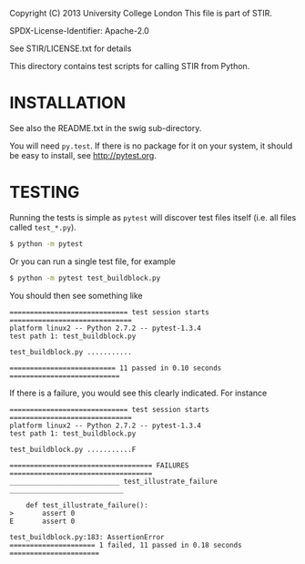 Copyright (C) 2013 University College London
This file is part of STIR.

SPDX-License-Identifier: Apache-2.0

See STIR/LICENSE.txt for details

This directory contains test scripts for calling STIR from Python.

INSTALLATION
============

See also the README.txt in the swig sub-directory.

You will need `py.test`. If there is no package for it on your system, it should be
easy to install, see http://pytest.org.

TESTING
=======
Running the tests is simple as `pytest` will discover test files itself
(i.e. all files called `test_*.py`). 
```bash
$ python -m pytest
```
Or you can run a single test file, for example
```bash
$ python -m pytest test_buildblock.py 
```
You should then see something like
```
============================= test session starts ==============================
platform linux2 -- Python 2.7.2 -- pytest-1.3.4
test path 1: test_buildblock.py

test_buildblock.py ...........

========================== 11 passed in 0.10 seconds ===========================
```

If there is a failure, you would see this clearly indicated. For instance
```
============================= test session starts ==============================
platform linux2 -- Python 2.7.2 -- pytest-1.3.4
test path 1: test_buildblock.py

test_buildblock.py ...........F

=================================== FAILURES ===================================
___________________________ test_illustrate_failure ____________________________

    def test_illustrate_failure():
>       assert 0
E       assert 0

test_buildblock.py:183: AssertionError
===================== 1 failed, 11 passed in 0.18 seconds ======================

```
